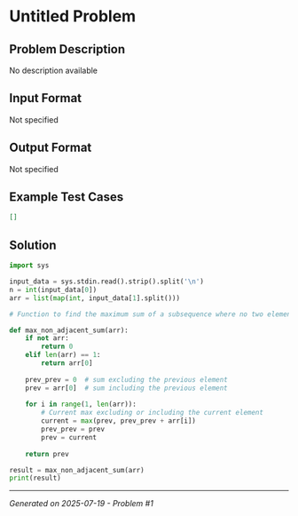 # Untitled Problem

## Problem Description
No description available

## Input Format
Not specified

## Output Format
Not specified

## Example Test Cases
```json
[]
```

## Solution
```python
import sys

input_data = sys.stdin.read().strip().split('\n')
n = int(input_data[0])
arr = list(map(int, input_data[1].split()))

# Function to find the maximum sum of a subsequence where no two elements are adjacent

def max_non_adjacent_sum(arr):
    if not arr:
        return 0
    elif len(arr) == 1:
        return arr[0]
    
    prev_prev = 0  # sum excluding the previous element
    prev = arr[0]  # sum including the previous element
    
    for i in range(1, len(arr)):
        # Current max excluding or including the current element
        current = max(prev, prev_prev + arr[i])
        prev_prev = prev
        prev = current
    
    return prev

result = max_non_adjacent_sum(arr)
print(result)
```

---
*Generated on 2025-07-19 - Problem #1*